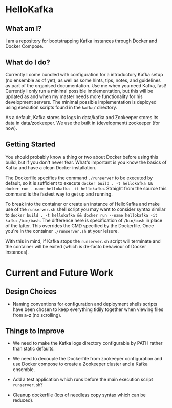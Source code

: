 # HelloKafka


What am I?
--- 

I am a repository for bootstrapping Kafka instances through Docker and Docker Compose.

What do I do?
---

Currently I come bundled with configuration for a introductory Kafka setup (no ensemble as of yet), as well as some hints, tips, notes, and guidelines as part of the organised documentation. Use me when you need Kafka, fast! Currently I only run a minimal possible implementation, but this will be updated as and when my master needs more functionality for his development servers. The minimal possible implementation is deployed using execution scripts found in the `kafka/` directory.

As a default, Kafka stores its logs in data/kafka and Zookeeper stores its data in data/zookeeper. We use the built in (development) zookeeper (for now).

Getting Started
---

You should probably know a thing or two about Docker before using this build, but if you don't never fear. What's important is you know the basics of Kafka and have a clean Docker installation.

The Dockerfile specifies the command `./runserver` to be executed by default, so it is sufficient to execute `docker build . -t hellokafka && docker run --name hellokafka -it hellokafka`. Straight from the source this command is the fastest way to get up and running.

To break into the container or create an instance of HelloKafka and make use of the `runserver.sh` shell script you may want to consider syntax similar to `docker build . -t hellokafka && docker run --name hellokafka -it kafka /bin/bash`. The difference here is specification of `/bin/bash` in place of the latter. This overrides the CMD specified by the Dockerfile. Once you're in the container `./runserver.sh` at your leisure. 

With this in mind, if Kafka stops the `runserver.sh` script will terminate and the container will be exited (which is de-facto behaviour of Docker instances).

# Current and Future Work

Design Choices
---

- Naming conventions for configuration and deployment shells scripts have been chosen to keep everything tidily together when viewing files from a-z (no scrolling).

Things to Improve
--- 

- We need to make the Kafka logs directory configurable by PATH rather than static defaults.

- We need to decouple the Dockerfile from zookeeper configuration and use Docker compose to create a Zookeeper cluster and a Kafka ensemble. 

- Add a test application which runs before the main execution script `runserver.sh`?

- Cleanup dockerfile (lots of needless copy syntax which can be reduced).